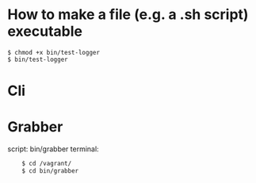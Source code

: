 
How to make a file (e.g. a .sh script) executable
============================

	$ chmod +x bin/test-logger
	$ bin/test-logger

Cli
=============================


Grabber
=============================

script: bin/grabber
terminal:
~~~bash
    $ cd /vagrant/
    $ cd bin/grabber
~~~